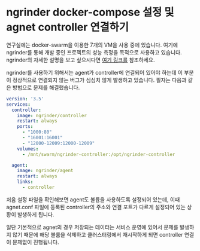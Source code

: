 # ngrinder docker-compose 설정 및 agnet controller 연결하기

 연구실에는 docker-swarm을 이용한 7개의 VM을 사용 중에 있습니다. 여기에 ngrinder를 통해 개발 중인 프로젝트의 성능 측정을 목적으로 사용하고 있습니다. ngrinder의 자세한 설명을 보고 싶으시다면 [여기 링크를](https://judo0179.tistory.com/63) 참조하세요.

 ngrinder를 사용하기 위해서는 agent가 controller에 연결되어 있어야 하는데 이 부분이 정상적으로 연결되지 않는 버그가 심심치 않게 발생하고 있습니다. 필자는 다음과 같은 방법으로 문제를 해결했습니다.



````yaml
version: '3.5'
services:
  controller:
    image: ngrinder/controller
    restart: always
    ports: 
      - "1000:80"
      - "16001:16001"
      - "12000-12009:12000-12009"
    volumes:
      - /mnt/swarm/ngrinder-controller:/opt/ngrinder-controller

  agent:
    image: ngrinder/agent
    restart: always
    links:    
      - controller

````



처음 설정 파일을 확인해보면 agent도 볼륨을 사용하도록 설정되어 있는데, 이때 agnet.conf 파일에 등록된 controller의 주소와 연결 포트가 다르게 설정되어 있는 상황이 발생하게 됩니다.

 일단 기본적으로 agnet의 경우 저장되는 데이터는 서비스 운영에 있어서 문제를 발생하지 않기 때문에 해당 볼륨을 삭제하고 클러스터링에서 재시작하게 되면 controller 연결이 문제없이 진행됩니다.

